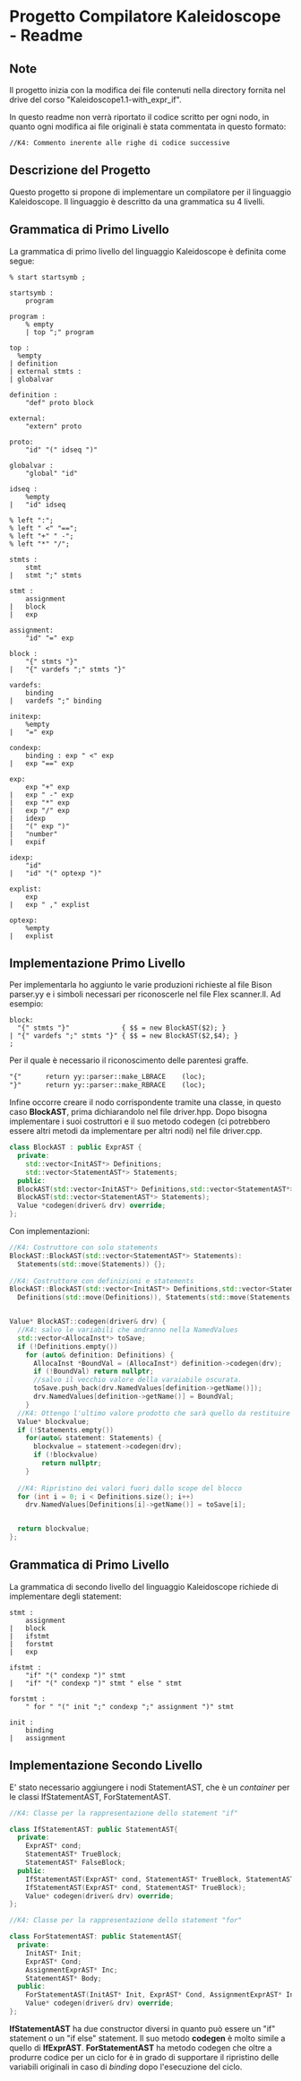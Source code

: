 # Progetto Compilatore Kaleidoscope - Readme

## Note

Il progetto inizia con la modifica dei file contenuti nella directory fornita nel drive del corso "Kaleidoscope1.1-with_expr_if".
 
In questo readme non verrà riportato il codice scritto per ogni nodo, in quanto ogni modifica ai file originali è stata commentata in questo formato:

```
//K4: Commento inerente alle righe di codice successive
```

## Descrizione del Progetto

Questo progetto si propone di implementare un compilatore per il linguaggio Kaleidoscope. Il linguaggio è descritto da una grammatica su 4 livelli.

## Grammatica di Primo Livello

La grammatica di primo livello del linguaggio Kaleidoscope è definita come segue:

```grammatica livello 1
% start startsymb ;

startsymb :
    program

program :
    % empty
    | top ";" program

top : 
  %empty 
| definition
| external stmts :
| globalvar

definition :
    "def" proto block

external:
    "extern" proto

proto:
    "id" "(" idseq ")"

globalvar :
    "global" "id"

idseq :
    %empty
|   "id" idseq

% left ":";
% left " <" "==";
% left "+" " -";
% left "*" "/";

stmts :
    stmt
|   stmt ";" stmts

stmt :
    assignment
|   block
|   exp

assignment:
    "id" "=" exp

block : 
    "{" stmts "}"
|   "{" vardefs ";" stmts "}"

vardefs:
    binding
|   vardefs ";" binding

initexp:
    %empty
|   "=" exp

condexp:
    binding : exp " <" exp
|   exp "==" exp

exp:
    exp "+" exp 
|   exp " -" exp
|   exp "*" exp
|   exp "/" exp
|   idexp
|   "(" exp ")"
|   "number"
|   expif

idexp:
    "id"
|   "id" "(" optexp ")"

explist:
    exp
|   exp " ," explist

optexp:
    %empty
|   explist

```

## Implementazione Primo Livello

Per implementarla ho aggiunto le varie produzioni richieste al file Bison parser.yy e i simboli necessari per riconoscerle nel file Flex scanner.ll.
Ad esempio:

```bison
block:
  "{" stmts "}"             { $$ = new BlockAST($2); } 
| "{" vardefs ";" stmts "}" { $$ = new BlockAST($2,$4); }
;
```

Per il quale è necessario il riconoscimento delle parentesi graffe.

```lex
"{"      return yy::parser::make_LBRACE    (loc);
"}"      return yy::parser::make_RBRACE    (loc);
```

Infine occorre creare il nodo corrispondente tramite una classe, in questo caso **BlockAST**, prima dichiarandolo nel file driver.hpp. Dopo bisogna implementare i suoi costruttori e il suo metodo codegen (ci potrebbero essere altri metodi da implementare per altri nodi) nel file driver.cpp.

```hpp
class BlockAST : public ExprAST {
  private:
    std::vector<InitAST*> Definitions;
    std::vector<StatementAST*> Statements;
  public:
  BlockAST(std::vector<InitAST*> Definitions,std::vector<StatementAST*> Statements);
  BlockAST(std::vector<StatementAST*> Statements);
  Value *codegen(driver& drv) override;
};
```
Con implementazioni: 

```cpp
//K4: Costruttore con solo statements
BlockAST::BlockAST(std::vector<StatementAST*> Statements):
  Statements(std::move(Statements)) {};
  
//K4: Costruttore con definizioni e statements
BlockAST::BlockAST(std::vector<InitAST*> Definitions,std::vector<StatementAST*> Statements):
  Definitions(std::move(Definitions)), Statements(std::move(Statements)) {};


Value* BlockAST::codegen(driver& drv) {
  //K4: salvo le variabili che andranno nella NamedValues 
  std::vector<AllocaInst*> toSave;
  if (!Definitions.empty())
    for (auto& definition: Definitions) {
      AllocaInst *BoundVal = (AllocaInst*) definition->codegen(drv);
      if (!BoundVal) return nullptr;
      //salvo il vecchio valore della varaiabile oscurata.
      toSave.push_back(drv.NamedValues[definition->getName()]);
      drv.NamedValues[definition->getName()] = BoundVal;
    }
  //K4: Ottengo l'ultimo valore prodotto che sarà quello da restituire
  Value* blockvalue;
  if (!Statements.empty())
    for(auto& statement: Statements) {
      blockvalue = statement->codegen(drv);
      if (!blockvalue) 
        return nullptr;
    }
    
  //K4: Ripristino dei valori fuori dallo scope del blocco
  for (int i = 0; i < Definitions.size(); i++)
    drv.NamedValues[Definitions[i]->getName()] = toSave[i];


  return blockvalue;
};
```


## Grammatica di Primo Livello

La grammatica di secondo livello del linguaggio Kaleidoscope richiede di implementare degli statement:

```
stmt :
    assignment
|   block
|   ifstmt
|   forstmt
|   exp

ifstmt :
    "if" "(" condexp ")" stmt
|   "if" "(" condexp ")" stmt " else " stmt

forstmt :
    " for " "(" init ";" condexp ";" assignment ")" stmt

init :
    binding
|   assignment
```

## Implementazione Secondo Livello

E' stato necessario aggiungere i nodi StatementAST, che è un _container_ per le classi IfStatementAST, ForStatementAST. 

```hpp
//K4: Classe per la rappresentazione dello statement "if"

class IfStatementAST: public StatementAST{
  private:
    ExprAST* cond;
    StatementAST* TrueBlock; 
    StatementAST* FalseBlock; 
  public:
    IfStatementAST(ExprAST* cond, StatementAST* TrueBlock, StatementAST* FalseBlock);
    IfStatementAST(ExprAST* cond, StatementAST* TrueBlock);
    Value* codegen(driver& drv) override;
};

//K4: Classe per la rappresentazione dello statement "for"

class ForStatementAST: public StatementAST{
  private:
    InitAST* Init;
    ExprAST* Cond;
    AssignmentExprAST* Inc;
    StatementAST* Body;
  public:
    ForStatementAST(InitAST* Init, ExprAST* Cond, AssignmentExprAST* Inc, StatementAST* Body);
    Value* codegen(driver& drv) override;
};
```

**IfStatementAST** ha due constructor diversi in quanto può essere un "if" statement o un "if else" statement. Il suo metodo **codegen** è molto simile a quello di **IfExprAST**.
**ForStatementAST** ha metodo codegen che oltre a produrre codice per un ciclo for è in grado di supportare il ripristino delle variabili originali in caso di _binding_ dopo l'esecuzione del ciclo.

